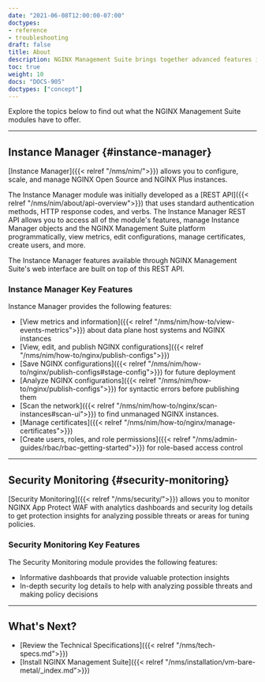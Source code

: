 ```yaml
---
date: "2021-06-08T12:00:00-07:00"
doctypes:
- reference
- troubleshooting
draft: false
title: About
description: NGINX Management Suite brings together advanced features into a single platform, making it easy for organizations to configure, monitor, and troubleshoot NGINX instances; manage and govern APIs; optimize load balancing for apps; and enhance overall security.
toc: true
weight: 10
docs: "DOCS-905"
doctypes: ["concept"]
---
```


Explore the topics below to find out what the NGINX Management Suite modules have to offer.

---

## Instance Manager {#instance-manager}

[Instance Manager]({{< relref "/nms/nim/">}}) allows you to configure, scale, and manage NGINX Open Source and NGINX Plus instances. 

The Instance Manager module was initially developed as a [REST API]({{< relref "/nms/nim/about/api-overview">}}) that uses standard authentication methods, HTTP response codes, and verbs. The Instance Manager REST API allows you to access all of the module's features, manage Instance Manager objects and the NGINX Management Suite platform programmatically, view metrics, edit configurations, manage certificates, create users, and more. 

The Instance Manager features available through NGINX Management Suite's web interface are built on top of this REST API.

### Instance Manager Key Features

Instance Manager provides the following features:

- [View metrics and information]({{< relref "/nms/nim/how-to/view-events-metrics">}}) about data plane host systems and NGINX instances
- [View, edit, and publish NGINX configurations]({{< relref "/nms/nim/how-to/nginx/publish-configs">}})
- [Save NGINX configurations]({{< relref "/nms/nim/how-to/nginx/publish-configs#stage-config">}}) for future deployment
- [Analyze NGINX configurations]({{< relref "/nms/nim/how-to/nginx/publish-configs">}}) for syntactic errors before publishing them
- [Scan the network]({{< relref "/nms/nim/how-to/nginx/scan-instances#scan-ui">}}) to find unmanaged NGINX instances.
- [Manage certificates]({{< relref "/nms/nim/how-to/nginx/manage-certificates">}})
- [Create users, roles, and role permissions]({{< relref "/nms/admin-guides/rbac/rbac-getting-started">}}) for role-based access control

---

## Security Monitoring {#security-monitoring}

[Security Monitoring]({{< relref "/nms/security/">}}) allows you to monitor NGINX App Protect WAF with analytics dashboards and security log details to get protection insights for analyzing possible threats or areas for tuning policies.

### Security Monitoring Key Features

The Security Monitoring module provides the following features:

- Informative dashboards that provide valuable protection insights
- In-depth security log details to help with analyzing possible threats and making policy decisions

---
## What's Next?

- [Review the Technical Specifications]({{< relref "/nms/tech-specs.md">}})
- [Install NGINX Management Suite]({{< relref "/nms/installation/vm-bare-metal/_index.md">}})
